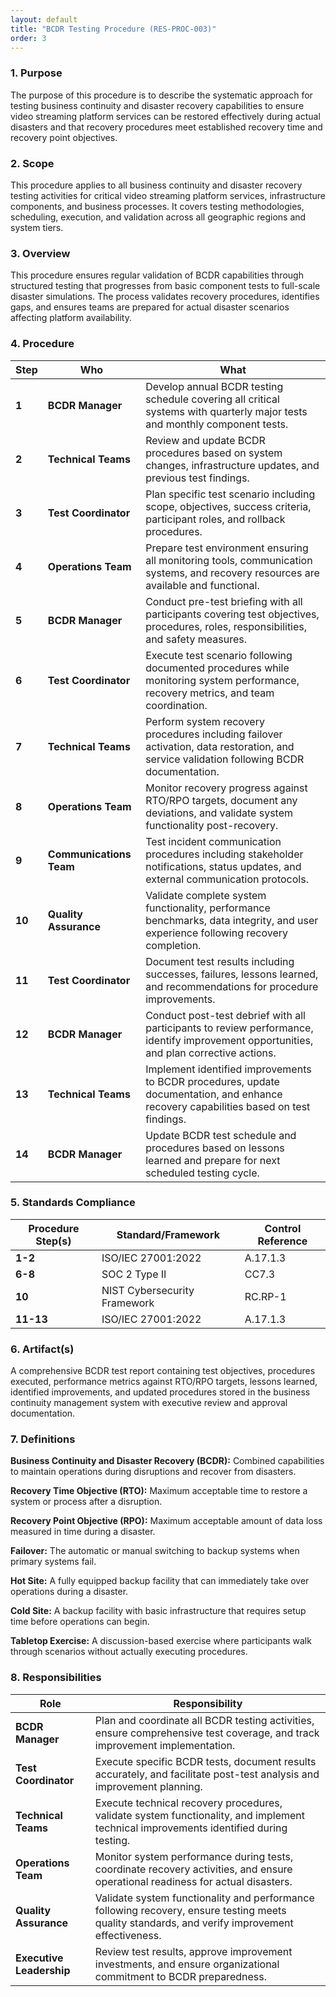 ```yaml
---
layout: default
title: "BCDR Testing Procedure (RES-PROC-003)"
order: 3
---
```


### 1. Purpose

The purpose of this procedure is to describe the systematic approach for testing business continuity and disaster recovery capabilities to ensure video streaming platform services can be restored effectively during actual disasters and that recovery procedures meet established recovery time and recovery point objectives.

### 2. Scope

This procedure applies to all business continuity and disaster recovery testing activities for critical video streaming platform services, infrastructure components, and business processes. It covers testing methodologies, scheduling, execution, and validation across all geographic regions and system tiers.

### 3. Overview

This procedure ensures regular validation of BCDR capabilities through structured testing that progresses from basic component tests to full-scale disaster simulations. The process validates recovery procedures, identifies gaps, and ensures teams are prepared for actual disaster scenarios affecting platform availability.

### 4. Procedure

| **Step** | **Who** | **What** |
| -------- | -------- | -------- |
| **1** | **BCDR Manager** | Develop annual BCDR testing schedule covering all critical systems with quarterly major tests and monthly component tests. |
| **2** | **Technical Teams** | Review and update BCDR procedures based on system changes, infrastructure updates, and previous test findings. |
| **3** | **Test Coordinator** | Plan specific test scenario including scope, objectives, success criteria, participant roles, and rollback procedures. |
| **4** | **Operations Team** | Prepare test environment ensuring all monitoring tools, communication systems, and recovery resources are available and functional. |
| **5** | **BCDR Manager** | Conduct pre-test briefing with all participants covering test objectives, procedures, roles, responsibilities, and safety measures. |
| **6** | **Test Coordinator** | Execute test scenario following documented procedures while monitoring system performance, recovery metrics, and team coordination. |
| **7** | **Technical Teams** | Perform system recovery procedures including failover activation, data restoration, and service validation following BCDR documentation. |
| **8** | **Operations Team** | Monitor recovery progress against RTO/RPO targets, document any deviations, and validate system functionality post-recovery. |
| **9** | **Communications Team** | Test incident communication procedures including stakeholder notifications, status updates, and external communication protocols. |
| **10** | **Quality Assurance** | Validate complete system functionality, performance benchmarks, data integrity, and user experience following recovery completion. |
| **11** | **Test Coordinator** | Document test results including successes, failures, lessons learned, and recommendations for procedure improvements. |
| **12** | **BCDR Manager** | Conduct post-test debrief with all participants to review performance, identify improvement opportunities, and plan corrective actions. |
| **13** | **Technical Teams** | Implement identified improvements to BCDR procedures, update documentation, and enhance recovery capabilities based on test findings. |
| **14** | **BCDR Manager** | Update BCDR test schedule and procedures based on lessons learned and prepare for next scheduled testing cycle. |

### 5. Standards Compliance

| **Procedure Step(s)** | **Standard/Framework** | **Control Reference** |
| --------------------- | ---------------------- | --------------------- |
| **1-2** | ISO/IEC 27001:2022 | A.17.1.3 |
| **6-8** | SOC 2 Type II | CC7.3 |
| **10** | NIST Cybersecurity Framework | RC.RP-1 |
| **11-13** | ISO/IEC 27001:2022 | A.17.1.3 |

### 6. Artifact(s)

A comprehensive BCDR test report containing test objectives, procedures executed, performance metrics against RTO/RPO targets, lessons learned, identified improvements, and updated procedures stored in the business continuity management system with executive review and approval documentation.

### 7. Definitions

**Business Continuity and Disaster Recovery (BCDR):** Combined capabilities to maintain operations during disruptions and recover from disasters.

**Recovery Time Objective (RTO):** Maximum acceptable time to restore a system or process after a disruption.

**Recovery Point Objective (RPO):** Maximum acceptable amount of data loss measured in time during a disaster.

**Failover:** The automatic or manual switching to backup systems when primary systems fail.

**Hot Site:** A fully equipped backup facility that can immediately take over operations during a disaster.

**Cold Site:** A backup facility with basic infrastructure that requires setup time before operations can begin.

**Tabletop Exercise:** A discussion-based exercise where participants walk through scenarios without actually executing procedures.

### 8. Responsibilities

| **Role** | **Responsibility** |
| -------- | ------------------ |
| **BCDR Manager** | Plan and coordinate all BCDR testing activities, ensure comprehensive test coverage, and track improvement implementation. |
| **Test Coordinator** | Execute specific BCDR tests, document results accurately, and facilitate post-test analysis and improvement planning. |
| **Technical Teams** | Execute technical recovery procedures, validate system functionality, and implement technical improvements identified during testing. |
| **Operations Team** | Monitor system performance during tests, coordinate recovery activities, and ensure operational readiness for actual disasters. |
| **Quality Assurance** | Validate system functionality and performance following recovery, ensure testing meets quality standards, and verify improvement effectiveness. |
| **Executive Leadership** | Review test results, approve improvement investments, and ensure organizational commitment to BCDR preparedness. |
